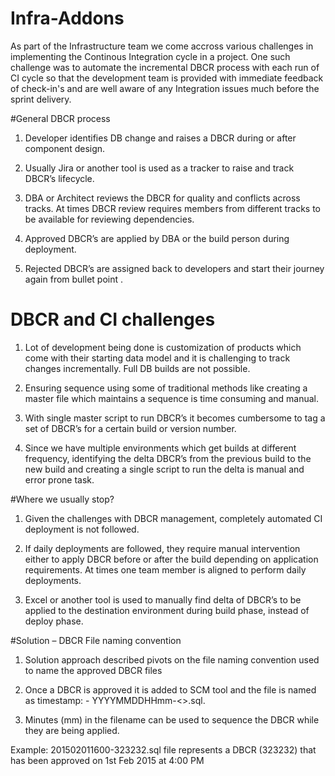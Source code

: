 # Infra-Addons

As part of the Infrastructure team we come accross various challenges in implementing the Continous Integration cycle in a project. One such challenge was to automate the incremental DBCR process with each run of CI cycle so that the development team is provided with immediate feedback of check-in's and are well aware of any Integration issues much before the sprint delivery.

#General DBCR process

1. Developer identifies DB change and raises a DBCR during or after component design.

2. Usually Jira or another tool is used as a tracker to raise and track DBCR’s lifecycle.

3. DBA or Architect reviews the DBCR for quality and conflicts across tracks. At times DBCR review requires members from different 
tracks to be available for reviewing dependencies.

4. Approved DBCR’s are applied by DBA or the build person during deployment.

5. Rejected DBCR’s are assigned back to developers and start their journey again from bullet point .

# DBCR and CI challenges

1. Lot of development being done is customization of products which come with their starting data model and it is challenging to track changes incrementally. 
Full DB builds are not possible.

2. Ensuring sequence using some of traditional methods like creating a master file which maintains a sequence is time consuming and manual.

3. With single master script to run DBCR’s it becomes cumbersome to tag a set of DBCR’s for a certain build or version number. 

4. Since we have multiple environments which get builds at different frequency, identifying the delta DBCR’s from  the previous build to the new build and creating a 
single script to run the delta is manual and error prone task.

#Where we usually stop?

1. Given the challenges with DBCR management, completely automated CI deployment is not followed.

2. If daily deployments are followed, they require manual intervention either to apply DBCR before or after the build depending on application requirements. 
At times one team member is aligned to perform daily deployments.

3. Excel or another tool is used to manually find delta of DBCR’s to be applied to the destination environment during build phase, instead of deploy phase.

#Solution – DBCR File naming convention

1. Solution approach described pivots on the file naming convention used to name the approved DBCR files

2. Once a DBCR is approved it is added to SCM tool and the file is named as timestamp: - YYYYMMDDHHmm-<<RS ID>>.sql.

3. Minutes (mm) in the filename can be used to sequence the DBCR while they are being applied.

Example: 201502011600-323232.sql file represents a DBCR (323232) that has been approved on 1st Feb 2015 at 4:00 PM






